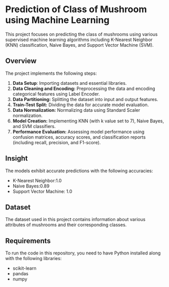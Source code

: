 # **Prediction of Class of Mushroom using Machine Learning**

This project focuses on predicting the class of mushrooms using various supervised machine learning algorithms including K-Nearest Neighbor (KNN) classification, Naive Bayes, and Support Vector Machine (SVM).

## **Overview**

The project implements the following steps:

1. **Data Setup**: Importing datasets and essential libraries.
2. **Data Cleaning and Encoding:** Preprocessing the data and encoding categorical features using Label Encoder.
3. **Data Partitioning:** Splitting the dataset into input and output features.
4. **Train-Test Split:** Dividing the data for accurate model evaluation.
5. **Data Normalization:** Normalizing data using Standard Scaler normalization.
6. **Model Creation:** Implementing KNN (with k value set to 7), Naive Bayes, and SVM classifiers.
7. **Performance Evaluation:** Assessing model performance using confusion matrices, accuracy scores, and classification reports (including recall, precision, and F1-score).

## **Insight**

The models exhibit accurate predictions with the following accuracies:

- K-Nearest Neighbor:1.0
- Naive Bayes:0.89
- Support Vector Machine: 1.0

## **Dataset**

The dataset used in this project contains information about various attributes of mushrooms and their corresponding classes.

## **Requirements**

To run the code in this repository, you need to have Python installed along with the following libraries:

- scikit-learn
- pandas
- numpy

